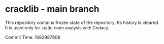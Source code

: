 # cracklib - main branch

This repository contains frozen state of the repository.
Its history is cleared. It is used only for static code
analysis with Codacy.

Commit Time: 1692987808